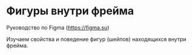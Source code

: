 # Фигуры внутри фрейма
Руководство по Figma (https://figma.su)

Изучаем свойства и поведение фигур (шейпов) находящихся внутри фрейма.
